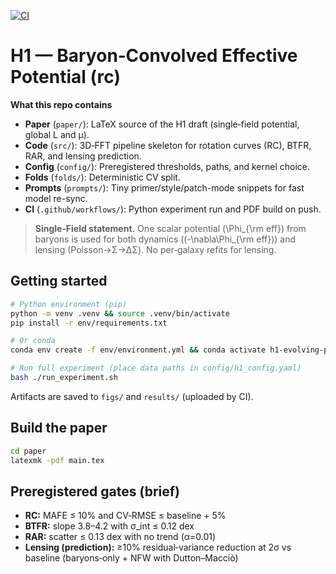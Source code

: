 [![CI](https://github.com/VitorFigueiredoResearch/Baryon-Convolved-Effective-Potential/actions/workflows/ci.yml/badge.svg)](https://github.com/VitorFigueiredoResearch/Baryon-Convolved-Effective-Potential/actions)

# H1 — Baryon‑Convolved Effective Potential (rc)

**What this repo contains**
- **Paper** (`paper/`): LaTeX source of the H1 draft (single‑field potential, global L and μ).
- **Code** (`src/`): 3D‑FFT pipeline skeleton for rotation curves (RC), BTFR, RAR, and lensing prediction.
- **Config** (`config/`): Preregistered thresholds, paths, and kernel choice.
- **Folds** (`folds/`): Deterministic CV split.
- **Prompts** (`prompts/`): Tiny primer/style/patch-mode snippets for fast model re-sync.
- **CI** (`.github/workflows/`): Python experiment run and PDF build on push.

> **Single‑Field statement.** One scalar potential \(\Phi_{\rm eff}\) from baryons is used for both dynamics \((-\nabla\Phi_{\rm eff})\) and lensing (Poisson→Σ→ΔΣ). No per‑galaxy refits for lensing.

## Getting started
```bash
# Python environment (pip)
python -m venv .venv && source .venv/bin/activate
pip install -r env/requirements.txt

# Or conda
conda env create -f env/environment.yml && conda activate h1-evolving-potential

# Run full experiment (place data paths in config/h1_config.yaml)
bash ./run_experiment.sh
```

Artifacts are saved to `figs/` and `results/` (uploaded by CI).

## Build the paper
```bash
cd paper
latexmk -pdf main.tex
```

## Preregistered gates (brief)
- **RC:** MAFE ≤ 10% and CV‑RMSE ≤ baseline + 5%  
- **BTFR:** slope 3.8–4.2 with σ_int ≤ 0.12 dex  
- **RAR:** scatter ≤ 0.13 dex with no trend (α=0.01)  
- **Lensing (prediction):** ≥10% residual‑variance reduction at 2σ vs baseline (baryons‑only + NFW with Dutton–Macciò)
